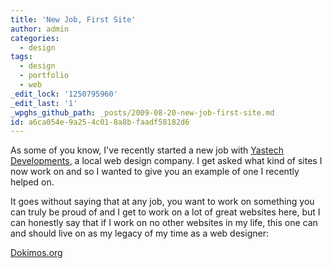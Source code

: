 ```yaml
---
title: 'New Job, First Site'
author: admin
categories:
  - design
tags:
  - design
  - portfolio
  - web
_edit_lock: '1250795960'
_edit_last: '1'
_wpghs_github_path: _posts/2009-08-20-new-job-first-site.md
id: a6ca054e-9a25-4c01-8a8b-faadf58182d6
---
```

<p>As some of you know, I've recently started a new job with <a href="http://www.yastech.ca">Yastech Developments</a>, a local web design company.  I get asked what kind of sites I now work on and so I wanted to give you an example of one I recently helped on.</p>
<p>It goes without saying that at any job, you want to work on something you can truly be proud of and I get to work on a lot of great websites here, but I can honestly say that if I work on no other websites in my life, this one can and should live on as my legacy of my time as a web designer:</p>
<p><a href="http://www.dokimos.org/ajff/">Dokimos.org</a></p>
